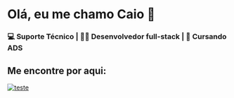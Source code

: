 # **Olá, eu me chamo Caio 👋**

### 💻 Suporte Técnico | 👨‍💻 Desenvolvedor full-stack | 🏫 Cursando ADS

## Me encontre por aqui:
[![teste](https://www.flaticon.com/br/icone-gratis/linkedin_145807)](https://br.linkedin.com/in/caio-jos%C3%A9-soares-da-luz-67352a264) 

<!--![Snake animation](https://github.com/caiosluz/caiosluz/blob/output/github-contribution-grid-snake.svg) -->
